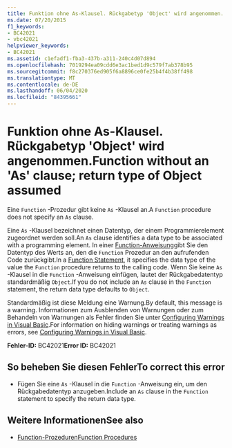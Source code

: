 ```yaml
---
title: Funktion ohne As-Klausel. Rückgabetyp 'Object' wird angenommen.
ms.date: 07/20/2015
f1_keywords:
- BC42021
- vbc42021
helpviewer_keywords:
- BC42021
ms.assetid: c1efadf1-fba3-437b-a311-240c4d07d894
ms.openlocfilehash: 7019294ea09cdd6e3ac1bed1d9c579f7ab378b95
ms.sourcegitcommit: f8c270376ed905f6a8896ce0fe25b4f4b38ff498
ms.translationtype: MT
ms.contentlocale: de-DE
ms.lasthandoff: 06/04/2020
ms.locfileid: "84395661"
---
```

# <a name="function-without-an-as-clause-return-type-of-object-assumed"></a><span data-ttu-id="f1ffb-102">Funktion ohne As-Klausel. Rückgabetyp 'Object' wird angenommen.</span><span class="sxs-lookup"><span data-stu-id="f1ffb-102">Function without an 'As' clause; return type of Object assumed</span></span>
<span data-ttu-id="f1ffb-103">Eine `Function` -Prozedur gibt keine `As` -Klausel an.</span><span class="sxs-lookup"><span data-stu-id="f1ffb-103">A `Function` procedure does not specify an `As` clause.</span></span>  
  
 <span data-ttu-id="f1ffb-104">Eine `As` -Klausel bezeichnet einen Datentyp, der einem Programmierelement zugeordnet werden soll.</span><span class="sxs-lookup"><span data-stu-id="f1ffb-104">An `As` clause identifies a data type to be associated with a programming element.</span></span> <span data-ttu-id="f1ffb-105">In einer [Function-Anweisung](../language-reference/statements/function-statement.md)gibt Sie den Datentyp des Werts an, den die `Function` Prozedur an den aufrufenden Code zurückgibt.</span><span class="sxs-lookup"><span data-stu-id="f1ffb-105">In a [Function Statement](../language-reference/statements/function-statement.md), it specifies the data type of the value the `Function` procedure returns to the calling code.</span></span> <span data-ttu-id="f1ffb-106">Wenn Sie keine `As` -Klausel in die `Function` -Anweisung einfügen, lautet der Rückgabedatentyp standardmäßig `Object`.</span><span class="sxs-lookup"><span data-stu-id="f1ffb-106">If you do not include an `As` clause in the `Function` statement, the return data type defaults to `Object`.</span></span>  
  
 <span data-ttu-id="f1ffb-107">Standardmäßig ist diese Meldung eine Warnung.</span><span class="sxs-lookup"><span data-stu-id="f1ffb-107">By default, this message is a warning.</span></span> <span data-ttu-id="f1ffb-108">Informationen zum Ausblenden von Warnungen oder zum Behandeln von Warnungen als Fehler finden Sie unter [Configuring Warnings in Visual Basic](/visualstudio/ide/configuring-warnings-in-visual-basic).</span><span class="sxs-lookup"><span data-stu-id="f1ffb-108">For information on hiding warnings or treating warnings as errors, see [Configuring Warnings in Visual Basic](/visualstudio/ide/configuring-warnings-in-visual-basic).</span></span>  
  
 <span data-ttu-id="f1ffb-109">**Fehler-ID:** BC42021</span><span class="sxs-lookup"><span data-stu-id="f1ffb-109">**Error ID:** BC42021</span></span>  
  
## <a name="to-correct-this-error"></a><span data-ttu-id="f1ffb-110">So beheben Sie diesen Fehler</span><span class="sxs-lookup"><span data-stu-id="f1ffb-110">To correct this error</span></span>  
  
- <span data-ttu-id="f1ffb-111">Fügen Sie eine `As` -Klausel in die `Function` -Anweisung ein, um den Rückgabedatentyp anzugeben.</span><span class="sxs-lookup"><span data-stu-id="f1ffb-111">Include an `As` clause in the `Function` statement to specify the return data type.</span></span>  
  
## <a name="see-also"></a><span data-ttu-id="f1ffb-112">Weitere Informationen</span><span class="sxs-lookup"><span data-stu-id="f1ffb-112">See also</span></span>

- [<span data-ttu-id="f1ffb-113">Function-Prozeduren</span><span class="sxs-lookup"><span data-stu-id="f1ffb-113">Function Procedures</span></span>](../programming-guide/language-features/procedures/function-procedures.md)
